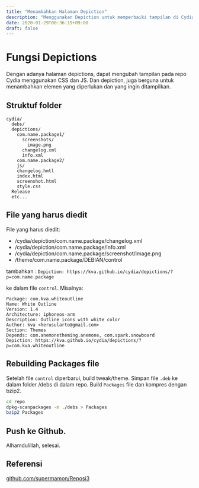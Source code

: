 ```yaml
---
title: "Menambahkan Halaman Depiction"
description: "Menggunakan Depiction untuk memperbaiki tampilan di Cydia"
date: 2020-01-29T00:36:19+09:00
draft: false
---
```


# Fungsi Depictions

Dengan adanya halaman depictions, dapat mengubah tampilan pada repo Cydia menggunakan CSS dan JS. Dan depiction, juga berguna untuk menambahkan elemen yang diperlukan dan yang ingin ditampilkan.

## Struktuf folder

```
cydia/
  debs/
  depictions/
    com.name.package1/
      screenshots/
        image.png
      changelog.xml
      info.xml
    com.name.package2/
    js/
    changelog.hmtl
    index.html
    screenshot.html
    style.css
  Release
  etc...
```

## File yang harus diedit

File yang harus diedit:
- /cydia/depiction/com.name.package/changelog.xml
- /cydia/depiction/com.name.package/info.xml
- /cydia/depiction/com.name.package/screenshot/image.png
- /theme/com.name.package/DEBIAN/control

tambahkan :
`Depiction: https://kva.github.io/cydia/depictions/?p=com.name.package`

ke dalam file `control`.
Misalnya: 
```
Package: com.kva.whiteoutline
Name: White Outline
Version: 1.4
Architecture: iphoneos-arm
Description: Outline icons with white color
Author: kva <herusularto@gmail.com>
Section: Themes
Depends: com.anemonetheming.anemone, com.spark.snowboard
Depiction: https://kva.github.io/cydia/depictions/?p=com.kva.whiteoutline
```

## Rebuilding Packages file

Setelah file `control` diperbarui, build tweak/theme. Simpan file `.deb` ke dalam folder /debs di dalam repo. Build `Packages` file dan kompres dengan bzip2.

```bash
cd repo
dpkg-scanpackages -m ./debs > Packages
bzip2 Packages
```

## Push ke Github. 
Alhamdulillah, selesai.

## Referensi

[github.com/supermamon/Reposi3](https://github.com/supermamon/Reposi3)

